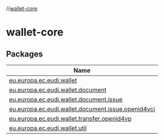 //[wallet-core](index.md)

# wallet-core

## Packages

| Name |
|---|
| [eu.europa.ec.eudi.wallet](wallet-core/eu.europa.ec.eudi.wallet/index.md) |
| [eu.europa.ec.eudi.wallet.document](wallet-core/eu.europa.ec.eudi.wallet.document/index.md) |
| [eu.europa.ec.eudi.wallet.document.issue](wallet-core/eu.europa.ec.eudi.wallet.document.issue/index.md) |
| [eu.europa.ec.eudi.wallet.document.issue.openid4vci](wallet-core/eu.europa.ec.eudi.wallet.document.issue.openid4vci/index.md) |
| [eu.europa.ec.eudi.wallet.transfer.openid4vp](wallet-core/eu.europa.ec.eudi.wallet.transfer.openid4vp/index.md) |
| [eu.europa.ec.eudi.wallet.util](wallet-core/eu.europa.ec.eudi.wallet.util/index.md) |
